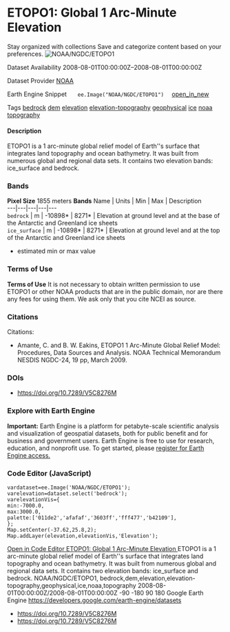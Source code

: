  
#  ETOPO1: Global 1 Arc-Minute Elevation 
Stay organized with collections  Save and categorize content based on your preferences. 
![NOAA/NGDC/ETOPO1](https://developers.google.com/earth-engine/datasets/images/NOAA/NOAA_NGDC_ETOPO1_sample.png) 

Dataset Availability
    2008-08-01T00:00:00Z–2008-08-01T00:00:00Z 

Dataset Provider
     [ NOAA ](https://www.ngdc.noaa.gov/mgg/global/global.html) 

Earth Engine Snippet
     `    ee.Image("NOAA/NGDC/ETOPO1")   ` [ open_in_new ](https://code.earthengine.google.com/?scriptPath=Examples:Datasets/NOAA/NOAA_NGDC_ETOPO1) 

Tags
     [bedrock](https://developers.google.com/earth-engine/datasets/tags/bedrock) [dem](https://developers.google.com/earth-engine/datasets/tags/dem) [elevation](https://developers.google.com/earth-engine/datasets/tags/elevation) [elevation-topography](https://developers.google.com/earth-engine/datasets/tags/elevation-topography) [geophysical](https://developers.google.com/earth-engine/datasets/tags/geophysical) [ice](https://developers.google.com/earth-engine/datasets/tags/ice) [noaa](https://developers.google.com/earth-engine/datasets/tags/noaa) [topography](https://developers.google.com/earth-engine/datasets/tags/topography)
#### Description
ETOPO1 is a 1 arc-minute global relief model of Earth''s surface that integrates land topography and ocean bathymetry. It was built from numerous global and regional data sets. It contains two elevation bands: ice_surface and bedrock.
### Bands
**Pixel Size** 1855 meters 
**Bands**
Name | Units | Min | Max | Description  
---|---|---|---|---  
`bedrock` | m |  -10898*  |  8271*  | Elevation at ground level and at the base of the Antarctic and Greenland ice sheets  
`ice_surface` | m |  -10898*  |  8271*  | Elevation at ground level and at the top of the Antarctic and Greenland ice sheets  
* estimated min or max value 
### Terms of Use
**Terms of Use**
It is not necessary to obtain written permission to use ETOPO1 or other NOAA products that are in the public domain, nor are there any fees for using them. We ask only that you cite NCEI as source.
### Citations
Citations:
  * Amante, C. and B. W. Eakins, ETOPO1 1 Arc-Minute Global Relief Model: Procedures, Data Sources and Analysis. NOAA Technical Memorandum NESDIS NGDC-24, 19 pp, March 2009.


### DOIs
  * [ https://doi.org/10.7289/V5C8276M ](https://doi.org/10.7289/V5C8276M)


### Explore with Earth Engine
**Important:** Earth Engine is a platform for petabyte-scale scientific analysis and visualization of geospatial datasets, both for public benefit and for business and government users. Earth Engine is free to use for research, education, and nonprofit use. To get started, please [register for Earth Engine access.](https://console.cloud.google.com/earth-engine)
### Code Editor (JavaScript)
```
vardataset=ee.Image('NOAA/NGDC/ETOPO1');
varelevation=dataset.select('bedrock');
varelevationVis={
min:-7000.0,
max:3000.0,
palette:['011de2','afafaf','3603ff','fff477','b42109'],
};
Map.setCenter(-37.62,25.8,2);
Map.addLayer(elevation,elevationVis,'Elevation');
```
[ Open in Code Editor ](https://code.earthengine.google.com/?scriptPath=Examples:Datasets/NOAA/NOAA_NGDC_ETOPO1)
[ ETOPO1: Global 1 Arc-Minute Elevation ](https://developers.google.com/earth-engine/datasets/catalog/NOAA_NGDC_ETOPO1)
ETOPO1 is a 1 arc-minute global relief model of Earth''s surface that integrates land topography and ocean bathymetry. It was built from numerous global and regional data sets. It contains two elevation bands: ice_surface and bedrock.
NOAA/NGDC/ETOPO1, bedrock,dem,elevation,elevation-topography,geophysical,ice,noaa,topography 
2008-08-01T00:00:00Z/2008-08-01T00:00:00Z
-90 -180 90 180 
Google Earth Engine
https://developers.google.com/earth-engine/datasets
  * [ https://doi.org/10.7289/V5C8276M ](https://doi.org/https://www.ngdc.noaa.gov/mgg/global/global.html)
  * [ https://doi.org/10.7289/V5C8276M ](https://doi.org/https://developers.google.com/earth-engine/datasets/catalog/NOAA_NGDC_ETOPO1)


